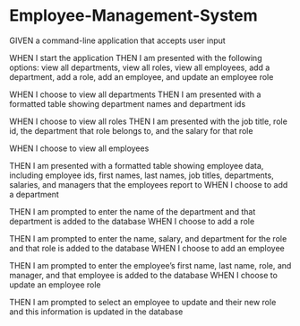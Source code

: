 # Employee-Management-System
GIVEN a command-line application that accepts user input

WHEN I start the application
THEN I am presented with the following options: view all departments, view all roles, view all employees, add a department, add a role, add an employee, and update an employee role

WHEN I choose to view all departments
THEN I am presented with a formatted table showing department names and department ids

WHEN I choose to view all roles
THEN I am presented with the job title, role id, the department that role belongs to, and the salary for that role

WHEN I choose to view all employees

THEN I am presented with a formatted table showing employee data, including employee ids, first names, last names, job titles, departments, salaries, and managers that the employees report to
WHEN I choose to add a department

THEN I am prompted to enter the name of the department and that department is added to the database
WHEN I choose to add a role

THEN I am prompted to enter the name, salary, and department for the role and that role is added to the database
WHEN I choose to add an employee

THEN I am prompted to enter the employee’s first name, last name, role, and manager, and that employee is added to the database
WHEN I choose to update an employee role

THEN I am prompted to select an employee to update and their new role and this information is updated in the database 
